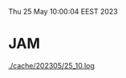 Thu 25 May 10:00:04 EEST 2023
# JAM
<a href='./cache/202305/25_10.log'>./cache/202305/25_10.log</a>
